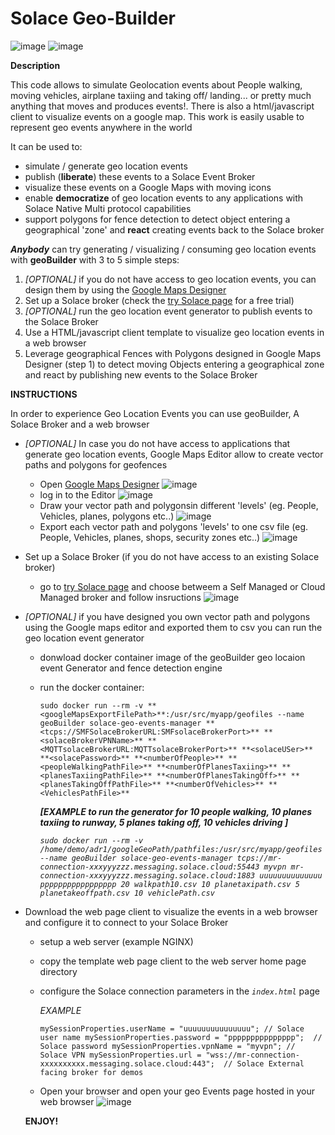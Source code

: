 # Solace Geo-Builder

![image](https://github.com/user-attachments/assets/dbf489ab-883e-4201-b0d5-351e2b218d17) ![image](https://github.com/user-attachments/assets/36af231d-2610-451f-8fe7-d8af6e7a2a12)

**Description**

This code allows to simulate Geolocation events about People walking, moving vehicles, airplane taxiing and taking off/ landing... or pretty much anything that moves and produces events!. There is also a html/javascript client to visualize events on a google map. This work is easily usable to represent geo events anywhere in the world

It can be used to: 
* simulate / generate geo location events
* publish (**liberate**) these events to a Solace Event Broker
* visualize these events on a Google Maps with moving icons
* enable **democratize** of geo location events to any applications with Solace Native Multi protocol capabilities 
* support polygons for fence detection to detect object entering a geographical 'zone' and **react** creating events back to the Solace broker


***Anybody*** can try generating / visualizing / consuming geo location events with **geoBuilder** with 3 to 5 simple steps:
1. *[OPTIONAL]* if you do not have access to geo location events, you can design them by using the [Google Maps Designer](https://www.google.com/maps/about/mymaps/)
2. Set up a Solace broker (check the [try Solace page](https://solace.com/try-it-now/) for a free trial)
3. *[OPTIONAL]* run the geo location event generator to publish events to the Solace Broker
4. Use a HTML/javascript client template to visualize geo location events in a web browser
5. Leverage geographical Fences with Polygons designed in Google Maps Designer (step 1) to detect moving Objects entering a geographical zone and react by publishing new events to the Solace Broker

**INSTRUCTIONS**

In order to experience Geo Location Events you can use geoBuilder, A Solace Broker and a web browser
- *[OPTIONAL]* In case you do not have access to applications that generate geo location events, Google Maps Editor allow to create vector paths and polygons for geofences
  - Open [Google Maps Designer](https://www.google.com/maps/about/mymaps/)
  ![image](https://github.com/user-attachments/assets/d7d47e56-5184-4f4b-a86c-dcb8814e8d9a)
  - log in to the Editor
  ![image](https://github.com/user-attachments/assets/507ed8a3-e482-40bd-ae74-2d2ac987a4e2)  
  - Draw your vector path and polygonsin different 'levels' (eg. People, Vehicles, planes, polygons etc..)
  ![image](https://github.com/user-attachments/assets/cf72f3b1-1fbb-449a-a85c-6bf46025235c)
  - Export each vector path and polygons 'levels' to one csv file (eg. People, Vehicles, planes, shops, security zones etc..)
  ![image](https://github.com/user-attachments/assets/be2358d3-5a92-4b53-9d21-a358ec1c0e48)


- Set up a Solace Broker (if you do not have access to an existing Solace broker)
  - go to [try Solace page](https://solace.com/try-it-now/) and choose betweem a Self Managed or Cloud Managed broker and follow insructions
  ![image](https://github.com/user-attachments/assets/9e609873-ced3-4b9a-84f1-d8b89378b0fc)

- *[OPTIONAL]* if you have designed you own vector path and polygons using the Google maps editor and exported them to csv you can run the geo location event generator
  - donwload docker container image of the geoBuilder geo locaion event Generator and fence detection engine
  - run the docker container:
    
      `sudo docker run --rm -v **<googleMapsExportFilePath>**:/usr/src/myapp/geofiles --name geoBuilder solace-geo-events-manager
       **<tcps://SMFSolaceBrokerURL:SMFsolaceBrokerPort>** **<solaceBrokerVPNName>** **<MQTTsolaceBrokerURL:MQTTsolaceBrokerPort>** **<solaceUSer>**
       **<solacePassword>** **<numberOfPeople>** **<peopleWalkingPathFile>** **<numberOfPlanesTaxiing>** **<planesTaxiingPathFile>** **<numberOfPlanesTakingOff>**
       **<planesTakingOffPathFile>** **<numberOfVehicles>** **<VehiclesPathFile>**` 

       ***[EXAMPLE to run the generator for 10 people walking, 10 planes taxiing to runway, 5 planes taking off, 10 vehicles driving ]***

       *`sudo docker run --rm -v /home/demo/adr1/googleGeoPath/pathfiles:/usr/src/myapp/geofiles --name geoBuilder solace-geo-events-manager
       tcps://mr-connection-xxxyyyzzz.messaging.solace.cloud:55443 myvpn mr-connection-xxxyyyzzz.messaging.solace.cloud:1883 uuuuuuuuuuuuuu
       ppppppppppppppppp 20 walkpath10.csv 10 planetaxipath.csv 5 planetakeoffpath.csv 10 vehiclePath.csv`*

- Download the web page client to visualize the events in a web browser and configure it to connect to your Solace Broker
  - setup a web server (example NGINX)
  - copy the template web page client to the web server home page directory
  - configure the Solace connection parameters in the *`index.html`* page
    
      *EXAMPLE*

       `mySessionProperties.userName = "uuuuuuuuuuuuuuu"; // Solace user name
		   mySessionProperties.password = "ppppppppppppppp";  // Solace password
		   mySessionProperties.vpnName = "myvpn"; // Solace VPN
		   mySessionProperties.url = "wss://mr-connection-xxxxxxxxxx.messaging.solace.cloud:443";  // Solace External facing broker for demos`
  - Open your browser and open your geo Events page hosted in your web browser
    ![image](https://github.com/user-attachments/assets/9c75f615-0d19-486d-8cc9-662c09dfe2b0)


  **ENJOY!**
